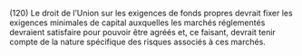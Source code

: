 (120) Le droit de l’Union sur les exigences de fonds propres devrait fixer les exigences minimales de capital auxquelles les marchés réglementés devraient satisfaire pour pouvoir être agréés et, ce faisant, devrait tenir compte de la nature spécifique des risques associés à ces marchés.